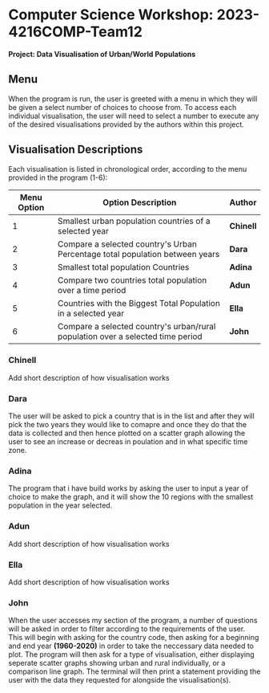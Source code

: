 # Computer Science Workshop: 2023-4216COMP-Team12
**Project: Data Visualisation of Urban/World Populations**

## Menu
When the program is run, the user is greeted with a menu in which they will be given a select number of choices to choose from.
To access each individual visualisation, the user will need to select a number to execute any of the desired visualisations provided by the authors within this project.

## Visualisation Descriptions

Each visualisation is listed in chronological order, according to the menu provided in the program (1-6):

| Menu Option | Option Description  | Author |
|----|------------- | ------------- |
|1| Smallest urban population countries of a selected year  | **Chinell** |
|2| Compare a selected country's Urban Percentage total population between years  | **Dara** |
|3| Smallest total population Countries | **Adina** |
|4| Compare two countries total population over a time period | **Adun** |
|5| Countries with the Biggest Total Population in a selected year | **Ella** |
|6| Compare a selected country\'s urban/rural population over a selected time period | **John** |

### Chinell
Add short description of how visualisation works

### Dara
The user will be asked to pick a country that is in the list and after they will pick the two years they would like to comapre and once they do that the data is collected and then hence plotted on a scatter graph allowing the user to see an increase or decreas in poulation and in what specific time zone.

### Adina
The program that i have build works by asking the user to input a year of choice to make the graph, and it will show the 10 regions with the smallest population in the year selected. 

### Adun
Add short description of how visualisation works

### Ella
Add short description of how visualisation works

### John
When the user accesses my section of the program, a number of questions will be asked in order to filter according to the requirements of the user. This will begin with asking for the country code, then asking for a beginning and end year **(1960-2020)** in order to take the neccessary data needed to plot. The program will then ask for a type of visualisation, either displaying seperate scatter graphs showing urban and rural individually, or a comparison line graph. The terminal will then print a statement providing the user with the data they requested for alongside the visualisation(s).